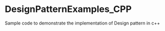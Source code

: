 # DesignPatternExamples_CPP

Sample code to demonstrate the implementation of Design pattern in c++

